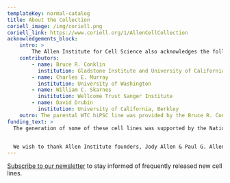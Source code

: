 ```yaml
---
templateKey: normal-catalog
title: About the Collection
coriell_image: /img/coriell.png
coriell_link: https://www.coriell.org/1/AllenCellCollection
acknowledgements_block:
    intro: >
        The Allen Institute for Cell Science also acknowledges the following people for their expertise and support:
    contributors:
        - name: Bruce R. Conklin
          institution: Gladstone Institute and University of California, San Francisco
        - name: Charles E. Murray
          institution: University of Washington
        - name: William C. Skarnes
          institution: Wellcome Trust Sanger Institute
        - name: David Drubin
          institution: University of California, Berkley
    outro: The parental WTC hiPSC line was provided by the Bruce R. Conklin laboratory at the Gladstone Institute and UCSF.
funding_text: >
  The generation of some of these cell lines was supported by the National Human Genome Research Institute of the National Institutes under Award Number UM1HG011593. 


  We wish to thank Allen Institute founders, Jody Allen & Paul G. Allen, for their vision, encouragement, and support.
---
```


[Subscribe to our newsletter](https://www.alleninstitute.org/newsletter) to stay informed of frequently released new cell lines.
